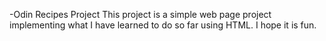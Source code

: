 -Odin Recipes Project
This project is a simple web page project implementing what I have learned to do so far using HTML. I hope it is fun. 
